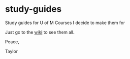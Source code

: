study-guides
============

Study guides for U of M Courses I decide to make them for

Just go to the [wiki](https://github.com/tylrtrmbl/study-guides/wiki "Wiki") to see them all.

Peace,

Taylor
